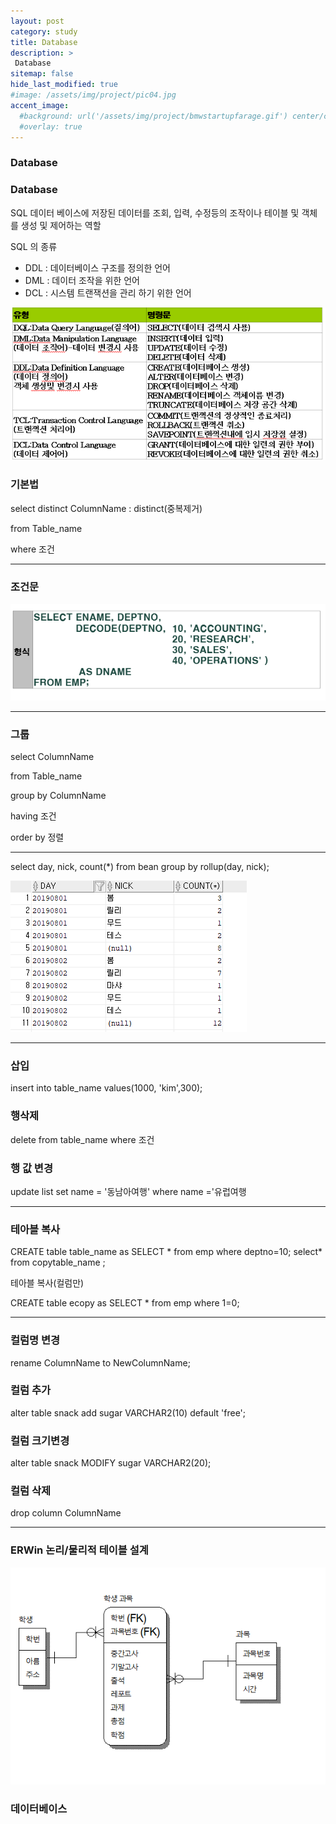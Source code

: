 ```yaml
---
layout: post
category: study
title: Database
description: >
 Database
sitemap: false
hide_last_modified: true
#image: /assets/img/project/pic04.jpg
accent_image: 
  #background: url('/assets/img/project/bmwstartupfarage.gif') center/cover
  #overlay: true
---
```



### Database
### Database
SQL 데이터 베이스에 저장된 데이터를 조회, 입력, 수정등의 조작이나 테이블 및 객체를 생성 및 제어하는 역할

SQL 의 종류

- DDL : 데이터베이스 구조를 정의한 언어
- DML : 데이터 조작을 위한 언어
- DCL  : 시스템 트랜잭션을 관리 하기 위한 언어

![Untitled](/assets/img/study/Database%207d629724fa594f33943f76c77c5277f5/Untitled.png)

### 기본법

select distinct ColumnName  : distinct(중복제거)

from Table_name

where 조건

---

### 조건문

  

![Untitled](/assets/img/study/Database%207d629724fa594f33943f76c77c5277f5/Untitled%201.png)

---

### 그룹

select ColumnName  

from Table_name

group by ColumnName  

having 조건

order by 정렬

---

select day, nick, count(*) from bean
group by rollup(day, nick);

![Untitled](/assets/img/study/Database%207d629724fa594f33943f76c77c5277f5/Untitled%202.png)

---

### 삽입

insert into table_name values(1000, 'kim',300);

### 행삭제 

delete from table_name 
where 조건

### 행 값 변경

update list
set name = '동남아여행'
where name ='유럽여행

---

### 테아블 복사

CREATE table table_name as
SELECT * from emp where deptno=10;
select* from copytable_name ;

테아블 복사(컬럼만)

CREATE table ecopy
as SELECT * from emp where 1=0;

---

### 컬럼명 변경

rename ColumnName to NewColumnName;

### 컬럼 추가

alter table snack
add sugar VARCHAR2(10) default 'free';

### 컬럼 크기변경

alter table snack
MODIFY sugar VARCHAR2(20);

### 컬럼 삭제

drop column ColumnName 

---

### ERWin 논리/물리적 테이블 설계

![Untitled](/assets/img/study/Database%207d629724fa594f33943f76c77c5277f5/Untitled%203.png)

### 데이터베이스